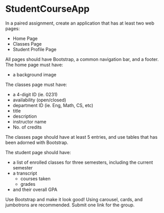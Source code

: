 # StudentCourseApp

In a paired assignment, create an application that has at least two web pages:
* Home Page
* Classes Page
* Student Profile Page

All pages should have Bootstrap, a common navigation bar, and a footer.
The home page must have:
- a background image

The classes page must have:
- a 4-digit ID (ie. 0231)
- availability (open/closed)
- department ID (ie. Eng, Math, CS, etc)
- title
- description
- instructor name
- No. of credits

The classes page should have at least 5 entries, and use tables that has been adorned with Bootstrap.

The student page should have:
- a list of enrolled classes for three semesters, including the current semester
- a transcript
    - courses taken
    - grades
- and their overall GPA


Use Bootstrap and make it look good!
Using carousel, cards, and jumbotrons are recommended.
Submit one link for the group.

